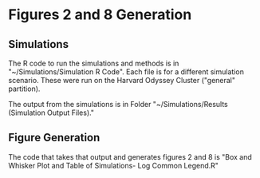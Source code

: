 # Figures 2 and 8 Generation

## Simulations
The R code to run the simulations and methods is in "~/Simulations/Simulation R Code". Each file is for a different simulation scenario. These were run on the Harvard Odyssey Cluster ("general" partition). 

The output from the simulations is in Folder "~/Simulations/Results (Simulation Output Files)." 

## Figure Generation
The code that takes that output and generates figures 2 and 8 is "Box and Whisker Plot and Table of Simulations- Log Common Legend.R"
